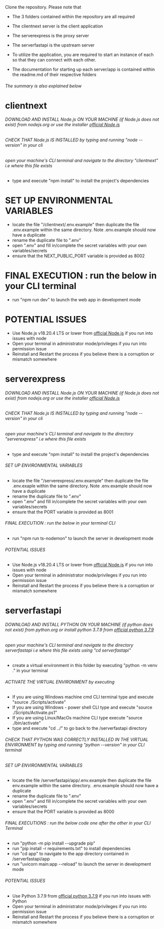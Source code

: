 Clone the repository. Please note that 

- The 3 folders contained within the repository are all required
- The clientnext server is the client application
- The serverexpress is the proxy server
- The serverfastapi is the upstream server

- To utilize the application, you are required to start an instance of each so that they can connect with each other. 

- The documentation for starting up each server/app is contained within the readme.md of their respective folders


###### The summary is also explained below


# clientnext
###### DOWNLOAD AND INSTALL Node.js ON YOUR MACHINE (if Node.js does not exist) from nodejs.org or use the installer [official Node.js](https://nodejs.org/en/download/prebuilt-installer)

###### CHECK THAT Node.js IS INSTALLED by typing and running "node --version" in your cli

###### open your machine's CLI terminal and navigate to the directory "clientnext" i.e where this file exists
- type and execute "npm install" to install the project's dependencies


# SET UP ENVIRONMENTAL VARIABLES
- locate the file "/clientnext/.env.example" then duplicate the file .env.example within the same directory. Note .env.example should now have a duplicate
- rename the duplicate file to ".env"
- open ".env" and fill in/complete the secret variables with your own variables/secrets
- ensure that the NEXT_PUBLIC_PORT variable is provided as 8002

# FINAL EXECUTION : run the below in your CLI terminal
- run "npm run dev" to launch the web app in development mode



# POTENTIAL ISSUES
- Use Node.js v18.20.4 LTS or lower  from [official Node.js](https://nodejs.org/en/download/prebuilt-installer) if you run into issues with node
- Open your terminal in administrator mode/privileges if you run into permission issue
- Reinstall and Restart the process if you believe there is a corruption or mismatch somewhere




# serverexpress
###### DOWNLOAD AND INSTALL Node.js ON YOUR MACHINE (if Node.js does not exist) from nodejs.org or use the installer [official Node.js](https://nodejs.org/en/download/prebuilt-installer)

###### CHECK THAT Node.js IS INSTALLED by typing and running "node --version" in your cli

###### open your machine's CLI terminal and navigate to the directory "serverexpress" i.e where this file exists
- type and execute "npm install" to install the project's dependencies


###### SET UP ENVIRONMENTAL VARIABLES
- locate the file "/serverexpress/.env.example" then duplicate the file .env.exaple within the same directory. Note .env.example should now have a duplicate
- rename the duplicate file to ".env"
- open ".env" and fill in/complete the secret variables with your own variables/secrets
- ensure that the PORT variable is provided as 8001

###### FINAL EXECUTION : run the below in your terminal CLI
- run "npm run ts-nodemon" to launch the server in development mode


###### POTENTIAL ISSUES
- Use Node.js v18.20.4 LTS or lower  from [official Node.js](https://nodejs.org/en/download/prebuilt-installer) if you run into issues with node
- Open your terminal in administrator mode/privileges if you run into permission issue
- Reinstall and Restart the process if you believe there is a corruption or mismatch somewhere



# serverfastapi
###### DOWNLOAD AND INSTALL PYTHON ON YOUR MACHINE (if python does not exist) from python.org or install python 3.7.9 from [official python 3.7.9](https://www.python.org/downloads/release/python-379/)

###### open your machine's CLI terminal and navigate to the directory serverfastapi i.e where this file exists using "cd serverfastapi"
- create a virtual environment in this folder by executing "python -m venv ." in your terminal

###### ACTIVATE THE VIRTUAL ENVIRONMENT by executing
- If you are using Windows machine cmd CLI terminal type and execute "source ./Scripts/activate"
- If you are using Windows - power shell CLI type and execute "source ./Scripts/Activate.ps1"
- If you are using Linux/MacOs machine CLI type execute "source ./bin/activate"
- type and execute "cd ../" to go back to the /serverfastapi directory


###### CHECK THAT PYTHON WAS CORRECTLY INSTALLED IN THE VIRTUAL ENVIRONMENT by typing and running "python --version" in your CLI terminal


###### SET UP ENVIRONMENTAL VARIABLES
- locate the file /serverfastapi/app/.env.example then duplicate the file env.example within the same directory. .env.example should now have a duplicate
- rename the duplicate file to ".env"
- open ".env" and fill in/complete the secret variables with your own variables/secrets
- ensure that the PORT variable is provided as 8000


###### FINAL EXECUTIONS : run the below code one after the other in your CLI Terminal
- run "python -m pip install --upgrade pip"
- run "pip install -r requirements.txt" to install dependencies
- run "cd app" to navigate to the app directory contained in /serverfastapi/app
- run "uvicorn main:app --reload" to launch the server in development mode



###### POTENTIAL ISSUES
- Use Python 3.7.9 from [official python 3.7.9](https://www.python.org/downloads/release/python-379/) if you run into issues with Python
- Open your terminal in administrator mode/privileges if you run into permission issue
- Reinstall and Restart the process if you believe there is a corruption or mismatch somewhere
